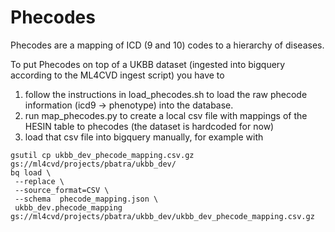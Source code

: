 # Phecodes

Phecodes are a mapping of ICD (9 and 10) codes to a hierarchy of diseases.

To put Phecodes on top of a UKBB dataset (ingested into bigquery according to the ML4CVD ingest script) you have to 
1. follow the instructions in load_phecodes.sh to load the raw phecode information (icd9 -> phenotype) into the database.
2. run map_phecodes.py to create a local csv file with mappings of the HESIN table to phecodes (the dataset is hardcoded for now)
3. load that csv file into bigquery manually, for example with 

```
gsutil cp ukbb_dev_phecode_mapping.csv.gz gs://ml4cvd/projects/pbatra/ukbb_dev/
bq load \
 --replace \
 --source_format=CSV \
 --schema  phecode_mapping.json \
 ukbb_dev.phecode_mapping gs://ml4cvd/projects/pbatra/ukbb_dev/ukbb_dev_phecode_mapping.csv.gz
```
